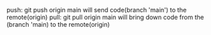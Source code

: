 push: git push origin main will send code(branch 'main') to the remote(origin)
pull: git pull origin main will bring down code from the (branch 'main) to the remote(origin)
